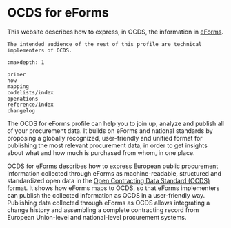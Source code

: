 # OCDS for eForms

This website describes how to express, in OCDS, the information in [eForms](https://single-market-economy.ec.europa.eu/single-market/public-procurement/digital-procurement/eforms_en).

```{note}
The intended audience of the rest of this profile are technical implementers of OCDS.
```

```{toctree}
:maxdepth: 1

primer
how
mapping
codelists/index
operations
reference/index
changelog
```

The OCDS for eForms profile can help you to join up, analyze and publish all of your procurement data. It builds on eForms and national standards by proposing a globally recognized, user-friendly and unified format for publishing the most relevant procurement data, in order to get insights about what and how much is purchased from whom, in one place.

OCDS for eForms describes how to express European public procurement information collected through eForms as machine-readable, structured and standardized open data in the [Open Contracting Data Standard (OCDS)](https://standard.open-contracting.org/latest/en/) format. It shows how eForms maps to OCDS, so that eForms implementers can publish the collected information as OCDS in a user-friendly way. Publishing data collected through eForms as OCDS allows integrating a change history and assembling a complete contracting record from European Union-level and national-level procurement systems.
